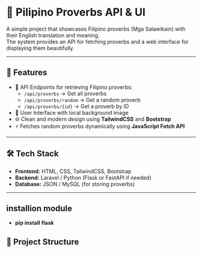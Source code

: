 # 📖 Pilipino Proverbs API & UI
A simple project that showcases Filipino proverbs (Mga Salawikain) with their English translation and meaning.  
The system provides an API for fetching proverbs and a web interface for displaying them beautifully.  


---

## 🚀 Features
- 📌 API Endpoints for retrieving Filipino proverbs:
  - `/api/proverbs` → Get all proverbs  
  - `/api/proverbs/random` → Get a random proverb  
  - `/api/proverbs/{id}` → Get a proverb by ID  
- 🎨 User Interface with local background image  
- 🌐 Clean and modern design using **TailwindCSS** and **Bootstrap**  
- ⚡ Fetches random proverbs dynamically using **JavaScript Fetch API** 
---

## 🛠️ Tech Stack
- **Frontend:** HTML, CSS, TailwindCSS, Bootstrap  
- **Backend:** Laravel / Python (Flask or FastAPI if needed)  
- **Database:** JSON / MySQL (for storing proverbs)  

---

## installion module 
- **pip install flask**

## 📂 Project Structure
